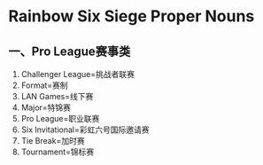 **Rainbow Six Siege Proper Nouns**
==================================
 
 一、Pro League赛事类
 -------------------
 
 1. Challenger League=挑战者联赛
 2. Format=赛制
 3. LAN Games=线下赛
 3. Major=特锦赛
 4. Pro League=职业联赛
 5. Six Invitational=彩虹六号国际邀请赛
 5. Tie Break=加时赛
 5. Tournament=锦标赛

